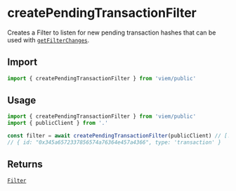 # createPendingTransactionFilter

Creates a Filter to listen for new pending transaction hashes that can be used with [`getFilterChanges`](/docs/actions/public/getFilterChanges).

## Import

```ts
import { createPendingTransactionFilter } from 'viem/public'
```

## Usage

```ts
import { createPendingTransactionFilter } from 'viem/public'
import { publicClient } from '.'

const filter = await createPendingTransactionFilter(publicClient) // [!code focus:99]
// { id: "0x345a6572337856574a76364e457a4366", type: 'transaction' }
```

## Returns

[`Filter`](/docs/glossary/types#TODO)

